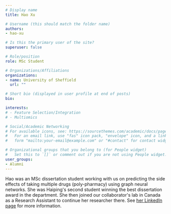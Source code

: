 ```yaml
---
# Display name
title: Hao Xu

# Username (this should match the folder name)
authors:
- hao-xu

# Is this the primary user of the site?
superuser: false

# Role/position
role: MSc Student

# Organizations/Affiliations
organizations:
- name: University of Sheffield
  url: ""

# Short bio (displayed in user profile at end of posts)
bio: 

interests:
# - Feature Selection/Integration
# - Multiomics

# Social/Academic Networking
# For available icons, see: https://sourcethemes.com/academic/docs/page-builder/#icons
#   For an email link, use "fas" icon pack, "envelope" icon, and a link in the
#   form "mailto:your-email@example.com" or "#contact" for contact widget.

# Organizational groups that you belong to (for People widget)
#   Set this to `[]` or comment out if you are not using People widget.
user_groups:
- Alumni
---
```


Hao was an MSc dissertation student working with us on predicting the side effects of taking multiple drugs (poly-pharmacy) using graph neural networks. She was Haiping's second student winning the best dissertation award in the department. She then joined our collaborator's lab in Canada as a Research Assistant to continue her researcher there. See [her LinkedIn page](https://www.linkedin.com/in/hxu999/?originalSubdomain=ca) for more information.
